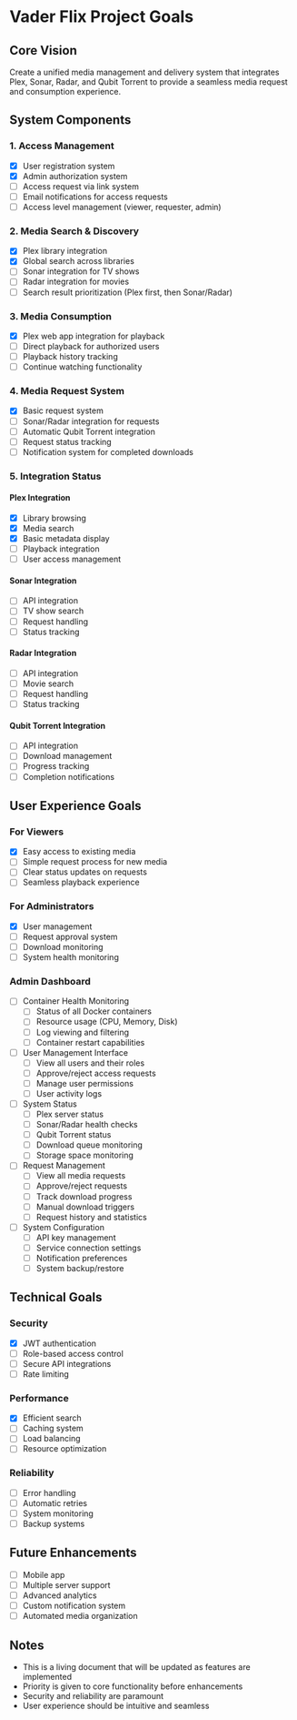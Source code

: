 # Vader Flix Project Goals

## Core Vision
Create a unified media management and delivery system that integrates Plex, Sonar, Radar, and Qubit Torrent to provide a seamless media request and consumption experience.

## System Components

### 1. Access Management
- [x] User registration system
- [x] Admin authorization system
- [ ] Access request via link system
- [ ] Email notifications for access requests
- [ ] Access level management (viewer, requester, admin)

### 2. Media Search & Discovery
- [x] Plex library integration
- [x] Global search across libraries
- [ ] Sonar integration for TV shows
- [ ] Radar integration for movies
- [ ] Search result prioritization (Plex first, then Sonar/Radar)

### 3. Media Consumption
- [x] Plex web app integration for playback
- [ ] Direct playback for authorized users
- [ ] Playback history tracking
- [ ] Continue watching functionality

### 4. Media Request System
- [x] Basic request system
- [ ] Sonar/Radar integration for requests
- [ ] Automatic Qubit Torrent integration
- [ ] Request status tracking
- [ ] Notification system for completed downloads

### 5. Integration Status

#### Plex Integration
- [x] Library browsing
- [x] Media search
- [x] Basic metadata display
- [ ] Playback integration
- [ ] User access management

#### Sonar Integration
- [ ] API integration
- [ ] TV show search
- [ ] Request handling
- [ ] Status tracking

#### Radar Integration
- [ ] API integration
- [ ] Movie search
- [ ] Request handling
- [ ] Status tracking

#### Qubit Torrent Integration
- [ ] API integration
- [ ] Download management
- [ ] Progress tracking
- [ ] Completion notifications

## User Experience Goals

### For Viewers
- [x] Easy access to existing media
- [ ] Simple request process for new media
- [ ] Clear status updates on requests
- [ ] Seamless playback experience

### For Administrators
- [x] User management
- [ ] Request approval system
- [ ] Download monitoring
- [ ] System health monitoring

### Admin Dashboard
- [ ] Container Health Monitoring
  - [ ] Status of all Docker containers
  - [ ] Resource usage (CPU, Memory, Disk)
  - [ ] Log viewing and filtering
  - [ ] Container restart capabilities

- [ ] User Management Interface
  - [ ] View all users and their roles
  - [ ] Approve/reject access requests
  - [ ] Manage user permissions
  - [ ] User activity logs

- [ ] System Status
  - [ ] Plex server status
  - [ ] Sonar/Radar health checks
  - [ ] Qubit Torrent status
  - [ ] Download queue monitoring
  - [ ] Storage space monitoring

- [ ] Request Management
  - [ ] View all media requests
  - [ ] Approve/reject requests
  - [ ] Track download progress
  - [ ] Manual download triggers
  - [ ] Request history and statistics

- [ ] System Configuration
  - [ ] API key management
  - [ ] Service connection settings
  - [ ] Notification preferences
  - [ ] System backup/restore

## Technical Goals

### Security
- [x] JWT authentication
- [ ] Role-based access control
- [ ] Secure API integrations
- [ ] Rate limiting

### Performance
- [x] Efficient search
- [ ] Caching system
- [ ] Load balancing
- [ ] Resource optimization

### Reliability
- [ ] Error handling
- [ ] Automatic retries
- [ ] System monitoring
- [ ] Backup systems

## Future Enhancements
- [ ] Mobile app
- [ ] Multiple server support
- [ ] Advanced analytics
- [ ] Custom notification system
- [ ] Automated media organization

## Notes
- This is a living document that will be updated as features are implemented
- Priority is given to core functionality before enhancements
- Security and reliability are paramount
- User experience should be intuitive and seamless 